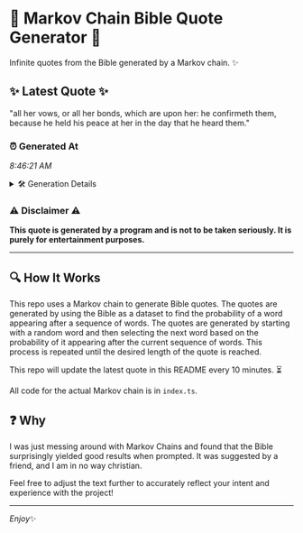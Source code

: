 # 📖 Markov Chain Bible Quote Generator 📖

Infinite quotes from the Bible generated by a Markov chain. ✨

## ✨ Latest Quote ✨
"all her vows, or all her bonds, which are upon her: he confirmeth them, because he held his peace at her in the day that he heard them."

### ⏰ Generated At
*8:46:21 AM*

<details>
    <summary>🛠️ Generation Details</summary>
    <p>
        <strong>🌱 Seed:</strong> all<br>
        <strong>🔄 Iterations:</strong> 27<br>
        <strong>📜 Context History:</strong><br>[ all ]: her<br>[ all, her ]: vows,<br>[ all, her, vows, ]: or<br>[ all, her, vows,, or ]: all<br>[ all, her, vows,, or, all ]: her<br>[ all, her, vows,, or, all, her ]: bonds,<br>[ her, vows,, or, all, her, bonds, ]: which<br>[ vows,, or, all, her, bonds,, which ]: are<br>[ or, all, her, bonds,, which, are ]: upon<br>[ all, her, bonds,, which, are, upon ]: her:<br>[ her, bonds,, which, are, upon, her: ]: he<br>[ bonds,, which, are, upon, her:, he ]: confirmeth<br>[ which, are, upon, her:, he, confirmeth ]: them,<br>[ are, upon, her:, he, confirmeth, them, ]: because<br>[ upon, her:, he, confirmeth, them,, because ]: he<br>[ her:, he, confirmeth, them,, because, he ]: held<br>[ he, confirmeth, them,, because, he, held ]: his<br>[ confirmeth, them,, because, he, held, his ]: peace<br>[ them,, because, he, held, his, peace ]: at<br>[ because, he, held, his, peace, at ]: her<br>[ he, held, his, peace, at, her ]: in<br>[ held, his, peace, at, her, in ]: the<br>[ his, peace, at, her, in, the ]: day<br>[ peace, at, her, in, the, day ]: that<br>[ at, her, in, the, day, that ]: he<br>[ her, in, the, day, that, he ]: heard<br>[ in, the, day, that, he, heard ]: them.<br>
    </p>
</details>

### ⚠️ Disclaimer ⚠️
**This quote is generated by a program and is not to be taken seriously. It is purely for entertainment purposes.**

---

## 🔍 How It Works

This repo uses a Markov chain to generate Bible quotes. The quotes are generated by using the Bible as a dataset to find the probability of a word appearing after a sequence of words. The quotes are generated by starting with a random word and then selecting the next word based on the probability of it appearing after the current sequence of words. This process is repeated until the desired length of the quote is reached.

This repo will update the latest quote in this README every 10 minutes. ⏳

All code for the actual Markov chain is in `index.ts`.

## ❓ Why

I was just messing around with Markov Chains and found that the Bible surprisingly yielded good results when prompted. 
It was suggested by a friend, and I am in no way christian.

Feel free to adjust the text further to accurately reflect your intent and experience with the project!

---

*Enjoy*✨
